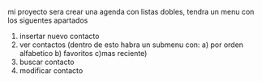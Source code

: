 mi proyecto sera crear una agenda con listas dobles, tendra un menu con los siguentes apartados
1) insertar nuevo contacto
2) ver contactos (dentro de esto habra un submenu con: a) por orden alfabetico b) favoritos c)mas reciente) 
3) buscar contacto
4) modificar contacto
